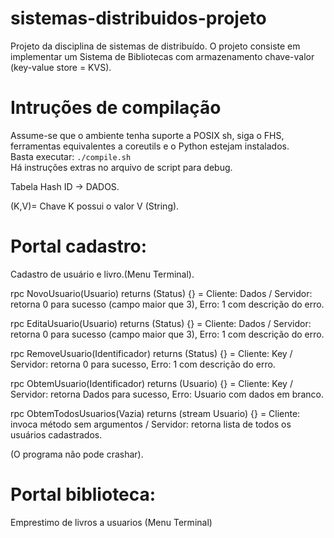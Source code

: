 # sistemas-distribuidos-projeto
Projeto da disciplina de sistemas de distribuído. O projeto consiste em implementar um Sistema de Bibliotecas com armazenamento chave-valor (key-value store = KVS).

# Intruções de compilação
Assume-se que o ambiente tenha suporte a POSIX sh, siga o FHS, ferramentas equivalentes a coreutils e o Python  estejam instalados.  
Basta executar: `./compile.sh`  
Há instruções extras no arquivo de script para debug.  

Tabela Hash ID -> DADOS.

(K,V)= Chave K possui o valor V (String).
# Portal cadastro:
Cadastro de usuário e livro.(Menu Terminal).

rpc NovoUsuario(Usuario) returns (Status) {} = Cliente: Dados / Servidor: retorna 0 para sucesso (campo maior que 3), Erro: 1 com descrição do erro.

rpc EditaUsuario(Usuario) returns (Status) {} = Cliente: Dados / Servidor: retorna 0 para sucesso (campo maior que 3), Erro: 1 com descrição do erro.

rpc RemoveUsuario(Identificador) returns (Status) {} = Cliente: Key / Servidor: retorna 0 para sucesso, Erro: 1 com descrição do erro.

rpc ObtemUsuario(Identificador) returns (Usuario) {} = Cliente: Key / Servidor: retorna Dados para sucesso, Erro: Usuario com dados em branco.

rpc ObtemTodosUsuarios(Vazia) returns (stream Usuario) {} = Cliente: invoca método sem argumentos / Servidor: retorna lista de todos os usuários cadastrados.

(O programa não pode crashar).

# Portal biblioteca:
Emprestimo de livros a usuarios
(Menu Terminal)


